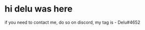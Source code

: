 
<html lang="en">
<head>
    <meta charset="utf-8"/>

</head>
<body>
<h1>hi delu was here</h1>
<p>if you need to contact me, do so on discord, my tag is - Delu#4652</p>
</body>
</html>
